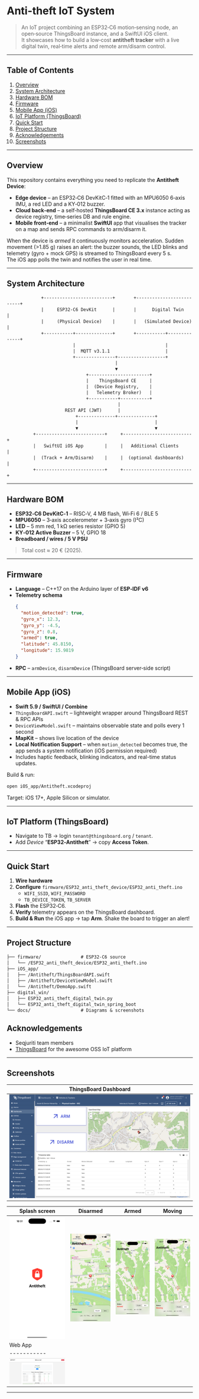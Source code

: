 # Anti-theft IoT System

> An IoT project combining an ESP32‑C6 motion‑sensing node, an open‑source ThingsBoard instance, and a SwiftUI iOS client.  
> It showcases how to build a low‑cost **antitheft tracker** with a live digital twin, real‑time alerts and remote arm/disarm control.

---

## Table of Contents
1. [Overview](#overview)
2. [System Architecture](#system-architecture)
3. [Hardware BOM](#hardware-bom)
4. [Firmware](#firmware)
5. [Mobile App (iOS)](#mobile-app-ios)
6. [IoT Platform (ThingsBoard)](#iot-platform-thingsboard)
7. [Quick Start](#quick-start)
8. [Project Structure](#project-structure)
9. [Acknowledgements](#acknowledgements)
10. [Screenshots](#screenshots)

---

## Overview

This repository contains everything you need to replicate the **Antitheft Device**:

* **Edge device** – an ESP32‑C6 DevKitC‑1 fitted with an MPU6050 6‑axis IMU, a red LED and a KY‑012 buzzer.  
* **Cloud back‑end** – a self‑hosted **ThingsBoard CE 3.x** instance acting as device registry, time‑series DB and rule engine.  
* **Mobile front‑end** – a minimalist **SwiftUI** app that visualises the tracker on a map and sends RPC commands to arm/disarm it.

When the device is _armed_ it continuously monitors acceleration. Sudden movement (>1.85 g) raises an alert: the buzzer sounds, the LED blinks and telemetry (gyro + mock GPS) is streamed to ThingsBoard every 5 s.  
The iOS app polls the twin and notifies the user in real time.

---

## System Architecture
                 +--------------------------+       +--------------------------+
                 |     ESP32‑C6 DevKit      |       |      Digital Twin        |
                 |     (Physical Device)    |       |   (Simulated Device)     |
                 +-----------+--------------+       +-----------+--------------+
                             |                                  |
                             |  MQTT v3.1.1                     |
                             +---------------+------------------+
                                             |
                                             ▼
                                  +-----------------------+
                                  |    ThingsBoard CE     |
                                  |  (Device Registry,    |
                                  |   Telemetry Broker)   |
                                  +-----------+-----------+
                                              |
                          REST API (JWT)      |     
                              +--------------+--------------+
                              |                             |
                              ▼                             ▼
              +--------------------------+     +--------------------------+
              |   SwiftUI iOS App        |     |   Additional Clients     |
              |  (Track + Arm/Disarm)    |     |  (optional dashboards)   |
              +--------------------------+     +--------------------------+

---

## Hardware BOM

* **ESP32‑C6 DevKitC‑1** – RISC‑V, 4 MB flash, Wi‑Fi 6 / BLE 5  
* **MPU6050** – 3‑axis accelerometer + 3‑axis gyro (I²C)  
* **LED** – 5 mm red, 1 kΩ series resistor (GPIO 5)  
* **KY‑012 Active Buzzer** – 5 V, GPIO 18  
* **Breadboard / wires / 5 V PSU**

> Total cost ≈ 20 € (2025).

---

## Firmware

* **Language** – C++17 on the Arduino layer of **ESP‑IDF v6**  
* **Telemetry schema**
  ```json
  {
    "motion_detected": true,
    "gyro_x": 12.3,
    "gyro_y": -4.5,
    "gyro_z": 0.8,
    "armed": true,
    "latitude": 45.8150,
    "longitude": 15.9819
  }
  ```
* **RPC** – `armDevice`, `disarmDevice` (ThingsBoard server‑side script)  


---

## Mobile App (iOS)

* **Swift 5.9 / SwiftUI / Combine**
* `ThingsBoardAPI.swift` – lightweight wrapper around ThingsBoard REST & RPC APIs
* `DeviceViewModel.swift` – maintains observable state and polls every 1 second
* **MapKit** – shows live location of the device
* **Local Notification Support** – when `motion_detected` becomes true, the app sends a system notification (iOS permission required)
* Includes haptic feedback, blinking indicators, and real-time status updates.

Build & run:

```bash
open iOS_app/Antitheft.xcodeproj
```

Target: iOS 17+, Apple Silicon or simulator.

---

## IoT Platform (ThingsBoard)

* Navigate to TB → login `tenant@thingsboard.org` / `tenant`.  
* Add *Device* “**ESP32‑Antitheft**” → copy **Access Token**.  

---

## Quick Start

1. **Wire hardware**  
2. **Configure** `firmware/ESP32_anti_theft_device/ESP32_anti_theft.ino`  
   * `WIFI_SSID`, `WIFI_PASSWORD`  
   * `TB_DEVICE_TOKEN`, `TB_SERVER`  
3. **Flash** the ESP32‑C6.  
4. **Verify** telemetry appears on the ThingsBoard dashboard.  
5. **Build & Run** the iOS app → tap **Arm**. Shake the board to trigger an alert!

---


## Project Structure

```
├── firmware/               # ESP32‑C6 source
│   └── /ESP32_anti_theft_device/ESP32_anti_theft.ino
├── iOS_app/
│   ├── /Antitheft/ThingsBoardAPI.swift
│   ├── /Antitheft/DeviceViewModel.swift
│   └── /Antitheft/DemoApp.swift
├── digital_win/             
│   ├── ESP32_anti_theft_digital_twin.py
│   └── ESP32_anti_theft_digital_twin_spring_boot
└── docs/                   # Diagrams & screenshots
```



## Acknowledgements
* Seqjuriti team members
* [ThingsBoard](https://thingsboard.io/) for the awesome OSS IoT platform

---

## Screenshots

| ThingsBoard Dashboard |
|-----------|
| ![ThingsBoard Dashboard](docs/tb_dashboard.png) |

| Splash screen | Disarmed | Armed | Moving |
|-----------|------------|-----------|------------|
| ![App](docs/app_splash_screen.png) | ![App](docs/app_disarmed.png) | ![App](docs/app_armed.png) | ![App](docs/app_moving.png) |
| Web App |
|-----------|
| ![Web App](docs/web_app.png) |

---

